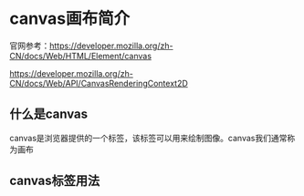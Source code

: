 # canvas画布简介

官网参考：https://developer.mozilla.org/zh-CN/docs/Web/HTML/Element/canvas

https://developer.mozilla.org/zh-CN/docs/Web/API/CanvasRenderingContext2D

## 什么是canvas

canvas是浏览器提供的一个标签，该标签可以用来绘制图像。canvas我们通常称为画布

## canvas标签用法